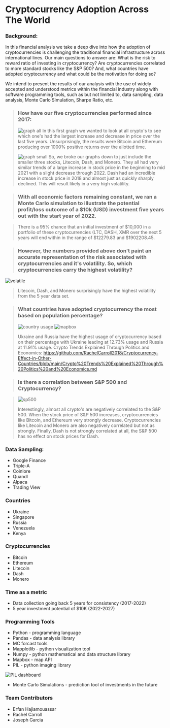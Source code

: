 # Cryptocurrency Adoption Across The World
### Background:

In this financial analysis we take a deep dive into how the adoption of cryptocurrencies is challenging the traditional financial infrastructure across international lines. Our main questions to answer are: What is the risk to reward ratio of investing in cryptocurrency? Are cryptocurrencies correlated to more standard stocks like the S&P 500? And, what countries have adopted cryptocurrency and what could be the motivation for doing so? <br>
 
We intend to present the results of our analysis with the use of widely accepted and understood metrics within the financial industry along with software programming tools, such as but not limited to, data sampling, data analysis, Monte Carlo Simulation, Sharpe Ratio, etc.<br>

> ### How have our five cryptocurrencies performed since 2017:
> 
> ![graph all](https://user-images.githubusercontent.com/98990090/170399670-e5684334-21af-4c03-a640-666fb4837e9a.png)
> In this first graph we wanted to look at all crypto's to see which one's had the largest increase and decrease in price over the last five years. Unsurprisingly, the results were Bitcoin and Ethereum producing over 1000% positive returns over the allotted time.
>
> ![graph small](https://user-images.githubusercontent.com/98990090/170400055-047ffe04-7404-4290-9eac-962818e7a641.png)
> So, we broke our graphs down to just include the smaller three stocks, Litecoin, Dash, and Monero. They all had very similar trends of a large increase in stock price in the beginning to mid 2021 with a slight decrease through 2022. Dash had an incredible increase in stock price in 2018 and almost just as quickly sharply declined. This will result likely in a very high volatility. 

>### With all economic factors remaining constant, we ran a Monte Carlo simulation to illustrate the potential profit/loss outcome of a $10k (USD) investment five years out with the start year of 2022.

> There is a 95% chance that an initial investment of $10,000 in a portfolio of these cryptocurrencies (LTC, DASH, XMR over the next 5 years will end within in the range of $12279.83 and $1902208.45.

> ### However, the numbers provided above don't paint an accurate representation of the risk associated with cryptocurrencies and it's volatility. So, which cryptocurrencies carry the highest volatility?

![volatile](https://user-images.githubusercontent.com/98990090/170401021-d72d8f11-a995-4859-aaa4-10b1ec90a743.png)

> Litecoin, Dash, and Monero surprisingly have the highest volatility from the 5 year data set.

>### What countries have adopted cryptocurrency the most based on population percentage?
>
>![country usage](https://user-images.githubusercontent.com/98990090/170398298-2e50a526-5e26-403c-ad40-fc7f7cd47fc2.png)
> ![mapbox](https://user-images.githubusercontent.com/98990090/170401570-aabf5cd8-f1b0-48ed-82e1-449fbed1bcd2.png)
> 
> Ukraine and Russia have the highest usage of cryptocurrency based on their percentage with Ukraine leading at 12.73% usage and Russia at 11.91% usage. Crypto Trends Explained Through Politics and Economics: https://github.com/RachelCarroll2018/Cryptocurrency-Effect-in-Other-Countries/blob/main/Crypto%20Trends%20Explained%20Through%20Politics%20and%20Economics.md

> ### Is there a correlation between S&P 500 and Cryptocurrency?

> ![sp500](https://user-images.githubusercontent.com/98990090/170398845-a507dea7-462e-4bac-aa17-f95562022289.png)
> 
> Interestingly, almost all crypto's are negatively correlated to the S&P 500. When the stock price of S&P 500 increases, cryptocurrencies like Bitcoin, and Ethereum very strongly decrease. Cryptocurrencies like Litecoin and Monero are also negatively correlated but not as strongly. Finally, Dash is not strongly correlated at all, the S&P 500 has no effect on stock prices for Dash.

### Data Sampling:
- Google Finance <br>
- Triple-A <br>
- Coinlore <br>
- Quandl <br>
- Alpaca <br>
- Trading View

### Countries
- Ukraine <br>
- Singapore <br>
- Russia <br>
- Venezuela <br>
- Kenya 

### Cryptocurrencies
- Bitcoin
- Ethereum
- Litecoin
- Dash
- Monero

### Time as a metric
- Data collection going back 5 years for consistency (2017-2022) 
- 5 year investment potential of $10K (2022-2027)

### Programming Tools
- Python - programming language
- Pandas - data analysis library
- MC forcast tools
- Mapplotlib - python visualization tool
- Numpy - python mathematical and data structure library
- Mapbox - map API
- PIL - python imaging library

![PIL dashboard](https://user-images.githubusercontent.com/98990090/170397715-7ba69e6e-da0b-44c8-9e43-8e964faee725.png)
- Monte Carlo Simulations - prediction tool of investments in the future
 
### Team Contributors
- Erfan Hajiamouassar
- Rachel Carroll
- Joseph Garcia
